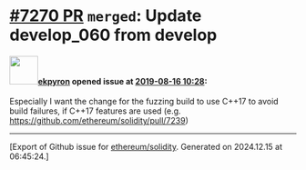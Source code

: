 # [\#7270 PR](https://github.com/ethereum/solidity/pull/7270) `merged`: Update develop_060 from develop

#### <img src="https://avatars.githubusercontent.com/u/1347491?v=4" width="50">[ekpyron](https://github.com/ekpyron) opened issue at [2019-08-16 10:28](https://github.com/ethereum/solidity/pull/7270):

Especially I want the change for the fuzzing build to use C++17 to avoid build failures, if C++17 features are used (e.g. https://github.com/ethereum/solidity/pull/7239)




-------------------------------------------------------------------------------



[Export of Github issue for [ethereum/solidity](https://github.com/ethereum/solidity). Generated on 2024.12.15 at 06:45:24.]
